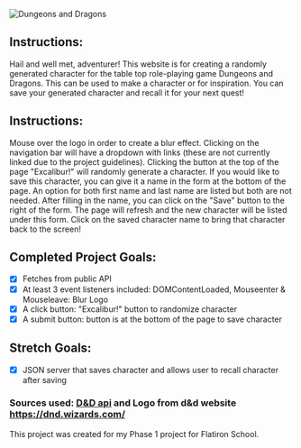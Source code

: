 ![Dungeons and Dragons](https://images.ctfassets.net/swt2dsco9mfe/1qU2YMq2MSczf9KGme5gu7/a580e2f158f2c08faad3a9d4463af0bc/dnd-hub-logo.png?fm=avif)

## Instructions:
Hail and well met, adventurer! This website is for creating a randomly generated character for the table top role-playing game Dungeons and Dragons. This can be used to make a character or for inspiration. You can save your generated character and recall it for your next quest!

## Instructions:
Mouse over the logo in order to create a blur effect. Clicking on the navigation bar will have a dropdown with links (these are not currently linked due to the project guidelines). Clicking the button at the top of the page "Excalibur!" will randomly generate a character. If you would like to save this character, you can give it a name in the form at the bottom of the page. An option for both first name and last name are listed but both are not needed. After filling in the name, you can click on the "Save" button to the right of the form. The page will refresh and the new character will be listed under this form. Click on the saved character name to bring that character back to the screen!


## Completed Project Goals:
- [x] Fetches from public API
- [x] At least 3 event listeners included: DOMContentLoaded, Mouseenter & Mouseleave: Blur Logo
- [x] A click button: "Excalibur!" button to randomize character
- [x] A submit button: button is at the bottom of the page to save character

## Stretch Goals:
- [x] JSON server that saves character and allows user to recall character after saving

### Sources used: [D&D api](https://www.dnd5eapi.co/docs/#overview--introduction) and Logo from d&d website https://dnd.wizards.com/

This project was created for my Phase 1 project for Flatiron School.
